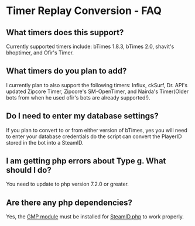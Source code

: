 # Timer Replay Conversion - FAQ

## What timers does this support?

Currently supported timers include: bTimes 1.8.3, bTimes 2.0, shavit's bhoptimer, and Ofir's Timer.

## What timers do you plan to add?

I currently plan to also support the following timers: Influx, ckSurf, Dr. API's updated Zipcore Timer, Zipcore's SM-OpenTimer, and Nairda's Timer(Older bots from when he used ofir's bots are already supported!).

## Do I need to enter my database settings?

If you plan to convert to or from either version of bTimes, yes you will need to enter your database credentials do the script can convert the PlayerID stored in the bot into a SteamID.

## I am getting php errors about Type g. What should I do?

You need to update to php version 7.2.0 or greater.

## Are there any php dependencies?

Yes, the [GMP module](http://php.net/manual/en/book.gmp.php) must be installed for [SteamID.php](https://github.com/xPaw/SteamID.php) to work properly.
